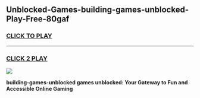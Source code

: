
## Unblocked-Games-building-games-unblocked-Play-Free-80gaf
<h3>
<a href="https://premium76.site?title=building-games-unblocked&ref=23A">CLICK TO PLAY</a></h3>
<hr>

<h3>
<a href="https://premium76.site?title=building-games-unblocked&ref=23A">CLICK 2 PLAY</a>
  
</h3>

<a href="https://premium76.site?title=building-games-unblocked&ref=23A"><img src="https://clearcache.store/games.png"></a>


**building-games-unblocked games unblocked: Your Gateway to Fun and Accessible Online Gaming**
